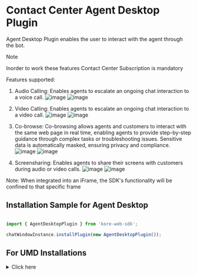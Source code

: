 # Contact Center Agent Desktop Plugin

Agent Desktop Plugin enables the user to interact with the agent through the bot.

>[!NOTE]
>Inorder to work these features Contact Center Subscription is mandatory

Features supported:
 1. Audio Calling: Enables agents to escalate an ongoing chat interaction to a voice call.
    ![image](https://github.com/user-attachments/assets/fcd42082-9edc-4dbd-8666-69b806f0da0d)
    ![image](https://github.com/user-attachments/assets/462d6580-fa94-4957-9480-7c6265e6f9cd)



 2. Video Calling: Enables agents to escalate an ongoing chat interaction to a video call.
    ![image](https://github.com/user-attachments/assets/d253bd1c-e52f-4a3c-a962-23d17d9b2433)
    ![image](https://github.com/user-attachments/assets/0bc38f66-f744-475f-8263-6e72785877e5)



 3. Co-browse: Co-browsing allows agents and customers to interact with the same web page in real time, enabling agents to provide step-by-step guidance through complex tasks or troubleshooting issues. Sensitive data is automatically masked, ensuring privacy and compliance.
    ![image](https://github.com/user-attachments/assets/03bca3df-91aa-40e7-ab12-5eda07979aed)
    ![image](https://github.com/user-attachments/assets/aaee26a2-1137-472c-b07c-97ea712b33c7)



 4. Screensharing: Enables agents to share their screens with customers during audio or video calls.
    ![image](https://github.com/user-attachments/assets/6b05200d-fa49-4bb9-93a3-97e2ed81b9b4)
    ![image](https://github.com/user-attachments/assets/fb370f4c-1daa-4daf-a06f-f1200ca03ee2)







Note:
When integrated into an iFrame, the SDK's functionality will be confined to that specific frame

## Installation Sample for Agent Desktop


```js

import { AgentDesktopPlugin } from 'kore-web-sdk';

chatWindowInstance.installPlugin(new AgentDesktopPlugin());

```
## For UMD Installations
<details>

 <summary>Click here</summary>
	<br>
 
1. Include agent-desktop-umd.js in index.html

```js
<script  src="PATH_TO_FILE/agent-desktop-umd.js"></script>

```
2. Get plugin reference

```js
var AgentDeskTopPlugin = AgentDeskTopPluginSDK.AgentDesktopPlugin;
```
3. Install plugin

```js
chatWindowInstance.installPlugin(new AgentDeskTopPlugin())
```
	
</details>
